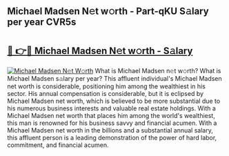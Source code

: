 ## Michael Madsen N𝚎t w𝚘rth - Part-qKU S𝚊lary per year CVR5s

# <h2><a href="http://gc4urn.nevu.top/?p=Michael+Madsen">🔗 👉🔴 Michael Madsen N𝚎t w𝚘rth - S𝚊lary</a></h2>

[![Michael Madsen N𝚎t W𝚘rth](https://i.imgur.com/Oavwk0R.jpeg)](http://gc4urn.nevu.top/?p=Michael+Madsen)
What is Michael Madsen n𝚎t w𝚘rth? What is Michael Madsen s𝚊lary per year?
This affluent individual's Michael Madsen net worth is considerable, positioning him among the wealthiest in his sector. His annual compensation is considerable, but it is eclipsed by Michael Madsen net worth, which is believed to be more substantial due to his numerous business interests and valuable real estate holdings. With a Michael Madsen net worth that places him among the world's wealthiest, this man is renowned for his business savvy and financial acumen. With a Michael Madsen net worth in the billions and a substantial annual salary, this affluent person is a leading demonstration of the power of hard labor, commitment, and financial acumen.
